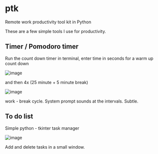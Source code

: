 # ptk
Remote work productivity tool kit in Python

These are a few simple tools I use for productivity. 

## Timer / Pomodoro timer 
Run the count down timer in terminal, enter time in seconds for a warm up count down

![image](https://user-images.githubusercontent.com/31022640/150668121-cd04d2e6-226c-480b-938d-a2d236a9ad1a.png)

and then 4x (25 minute + 5 minute break) 

![image](https://user-images.githubusercontent.com/31022640/150668357-13055153-7bf8-4a41-a422-3d73d8679764.png)

work - break cycle. System prompt sounds at the intervals. Subtle.

## To do list
Simple python - tkinter task manager

![image](https://user-images.githubusercontent.com/31022640/150668464-4480afd6-58cf-4966-82ac-e403888b7c78.png)

Add and delete tasks in a small window.
 
